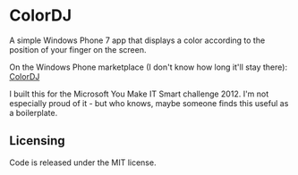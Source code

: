 # ColorDJ

A simple Windows Phone 7 app that displays a color according to the position of
your finger on the screen.

On the Windows Phone marketplace (I don't know how long it'll stay there):
[ColorDJ](http://www.windowsphone.com/en-us/store/app/colordj/e299eace-a613-4327-858e-639802263aea)

I built this for the Microsoft You Make IT Smart challenge 2012. I'm not
especially proud of it - but who knows, maybe someone finds this useful as a
boilerplate.

## Licensing

Code is released under the MIT license.

